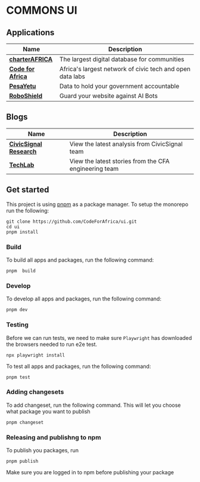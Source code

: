 # COMMONS UI

## Applications

| Name                                         | Description                                               |
| -------------------------------------------- | --------------------------------------------------------- |
| [**charterAFRICA**](./apps/charterafrica/)   | The largest digital database for communities              |
| [**Code for Africa**](./apps/codeforafrica/) | Africa's largest network of civic tech and open data labs |
| [**PesaYetu**](./apps/pesayetu/)             | Data to hold your government accountable                  |
| [**RoboShield**](./apps/roboshield/)         | Guard your website against AI Bots                        |

## Blogs

| Name                                                | Description                                           |
| --------------------------------------------------- | ----------------------------------------------------- |
| [**CivicSignal Research**](./apps/civicsignalblog/) | View the latest analysis from CivicSignal team        |
| [**TechLab**](./apps/engineeringblog/)              | View the latest stories from the CFA engineering team |

## Get started

This project is using [pnpm](https://pnpm.io/) as a package manager. To setup the monorepo run the following:

```
git clone https://github.com/CodeForAfrica/ui.git
cd ui
pnpm install

```

### Build

To build all apps and packages, run the following command:

```
pnpm  build
```

### Develop

To develop all apps and packages, run the following command:

```
pnpm dev
```

### Testing

Before we can run tests, we need to make sure `Playwright` has downloaded the browsers needed to run e2e test.

```
npx playwright install
```

To test all apps and packages, run the following command:

```
pnpm test
```

### Adding changesets

To add changeset, run the following command. This will let you choose what package you want to publish

```
pnpm changeset
```

### Releasing and publishng to npm

To publish you packages, run

```
pnpm publish
```

Make sure you are logged in to npm before publishing your package
